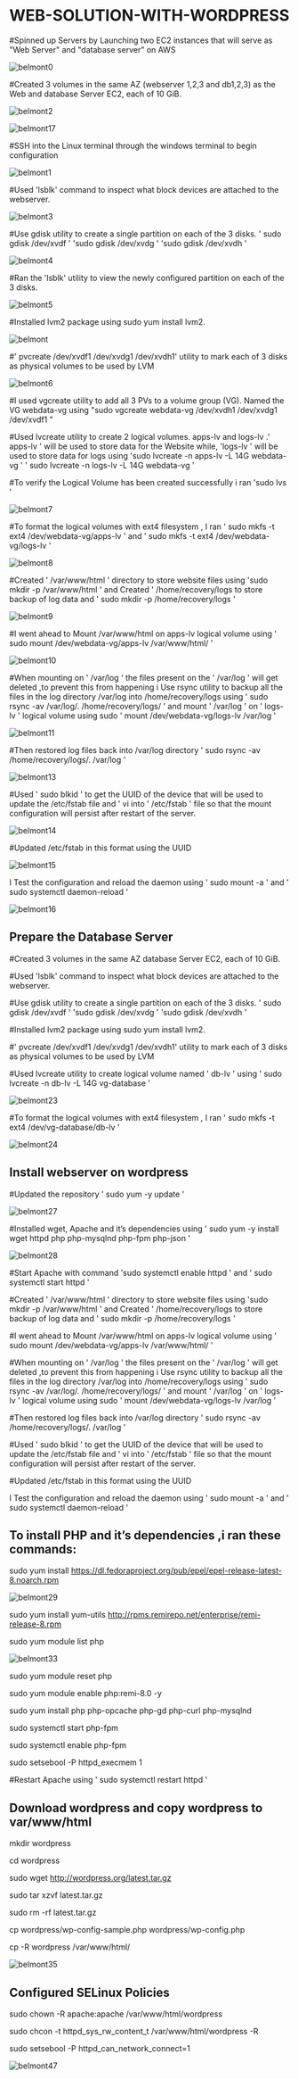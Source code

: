 # WEB-SOLUTION-WITH-WORDPRESS


#Spinned up Servers by Launching two EC2 instances that will serve as "Web Server" and "database server" on AWS

![belmont0](https://user-images.githubusercontent.com/94229949/181261622-5357764e-80e5-4b59-bd2e-dc1f4d983260.png)

#Created 3 volumes in the same AZ (webserver 1,2,3 and db1,2,3) as the  Web and database Server EC2, each of 10 GiB.

![belmont2](https://user-images.githubusercontent.com/94229949/181262238-82a75426-04bf-4479-b66a-d24e652be794.png)


![belmont17](https://user-images.githubusercontent.com/94229949/181262478-e2e96a58-ec56-42da-b386-fdfd64404108.png)

#SSH into the Linux terminal through the windows terminal to  begin configuration


![belmont1](https://user-images.githubusercontent.com/94229949/181264088-fb536ae8-8129-4a49-b730-702109771783.png)


#Used 'lsblk' command to inspect what block devices are attached to the webserver.

![belmont3](https://user-images.githubusercontent.com/94229949/181264377-b0725ac5-1402-4399-86cc-641884c645e6.png)

#Use gdisk utility to create a single partition on each of the 3 disks. ' sudo gdisk /dev/xvdf ' 'sudo gdisk /dev/xvdg '  'sudo gdisk /dev/xvdh  '

![belmont4](https://user-images.githubusercontent.com/94229949/181265323-c3cc4361-2e55-4ccd-8851-79c4cc115afb.png)

#Ran the 'lsblk' utility to view the newly configured partition on each of the 3 disks.

![belmont5](https://user-images.githubusercontent.com/94229949/181266095-3b6f9a9a-3849-4934-bc31-9701e52ace20.png)

#Installed lvm2 package using sudo yum install lvm2.

![belmont](https://user-images.githubusercontent.com/94229949/181266665-273d2010-5ae6-4688-9e98-047d14f9d56c.png)

#' pvcreate /dev/xvdf1 /dev/xvdg1  /dev/xvdh1' utility to mark each of 3 disks as physical volumes  to be used by LVM

![belmont6](https://user-images.githubusercontent.com/94229949/181268809-b0817732-e4f9-4307-88a0-e32ef3c3c79d.png)

#I used vgcreate utility to add all 3 PVs to a volume group (VG). Named the VG webdata-vg using "sudo vgcreate webdata-vg /dev/xvdh1 /dev/xvdg1 /dev/xvdf1 "

#Used lvcreate utility to create 2 logical volumes. apps-lv  and logs-lv .' apps-lv ' will be used to store data for the Website while,  'logs-lv ' will  be used to store data for logs using  'sudo lvcreate -n apps-lv -L 14G webdata-vg '  ' sudo lvcreate -n logs-lv -L 14G webdata-vg '

#To verify the  Logical Volume has been created successfully i ran  'sudo lvs '

![belmont7](https://user-images.githubusercontent.com/94229949/181270729-02a4263c-80e7-4bbe-ade4-fd1eaa51a1f7.png)

#To format the logical volumes with ext4 filesystem , I ran  ' sudo mkfs -t ext4 /dev/webdata-vg/apps-lv ' and  ' sudo mkfs -t ext4 /dev/webdata-vg/logs-lv '

![belmont8](https://user-images.githubusercontent.com/94229949/181272117-4faee235-0e98-4ce3-87ea-d2ae91a00ee4.png)

#Created  ' /var/www/html ' directory to store website files using  'sudo mkdir -p /var/www/html ' and Created ' /home/recovery/logs to store backup of log data and ' sudo mkdir -p /home/recovery/logs '

![belmont9](https://user-images.githubusercontent.com/94229949/181273017-3c56d3fd-5203-40ff-9686-634b899a1c33.png)

#I went ahead to Mount /var/www/html on apps-lv logical volume using ' sudo mount /dev/webdata-vg/apps-lv /var/www/html/ '

![belmont10](https://user-images.githubusercontent.com/94229949/181275095-e42b70af-dc63-403a-8440-be8704f180f3.png)

#When mounting on ' /var/log ' the files present on the ' /var/log ' will get deleted ,to prevent this from happening i Use rsync utility to backup all the files in the log directory /var/log into /home/recovery/logs using ' sudo rsync -av /var/log/. /home/recovery/logs/ ' and mount ' /var/log ' on  ' logs-lv ' logical volume using sudo  ' mount /dev/webdata-vg/logs-lv /var/log '

![belmont11](https://user-images.githubusercontent.com/94229949/181276763-d2e0237a-9df5-4c68-826d-5549331d1419.png)

#Then restored log files back into /var/log directory  ' sudo rsync -av /home/recovery/logs/. /var/log '
 
 ![belmont13](https://user-images.githubusercontent.com/94229949/181277237-3c9e5bf1-cc36-468e-8f15-87b670a680e5.png)
 
#Used  ' sudo blkid ' to get the UUID of the device that will be used to update the /etc/fstab file and ' vi  into ' /etc/fstab ' file so that the mount configuration will persist after restart of the server.

![belmont14](https://user-images.githubusercontent.com/94229949/181278498-5b7bfd75-9632-449d-858b-7d3e69f8309b.png)

#Updated  /etc/fstab in this format using the UUID

![belmont15](https://user-images.githubusercontent.com/94229949/181278801-8c22ff5e-c0fe-4df5-9d3c-580bdecbc051.png)

I Test the configuration and reload the daemon using ' sudo mount -a ' and ' sudo systemctl daemon-reload '

![belmont16](https://user-images.githubusercontent.com/94229949/181279210-a15edec5-4c57-48b2-9a13-e6d766576637.png)

##  Prepare the Database Server

#Created 3 volumes in the same AZ  database Server EC2, each of 10 GiB.

#Used 'lsblk' command to inspect what block devices are attached to the webserver.

#Use gdisk utility to create a single partition on each of the 3 disks. ' sudo gdisk /dev/xvdf ' 'sudo gdisk /dev/xvdg '  'sudo gdisk /dev/xvdh  '

#Installed lvm2 package using sudo yum install lvm2.

#' pvcreate /dev/xvdf1 /dev/xvdg1  /dev/xvdh1' utility to mark each of 3 disks as physical volumes  to be used by LVM

#Used lvcreate utility to create logical volume named ' db-lv '  using ' sudo lvcreate -n db-lv -L 14G vg-database '

![belmont23](https://user-images.githubusercontent.com/94229949/181384360-aa8ca5d2-b471-416a-ae48-abaf87933c0c.png)


#To format the logical volumes with ext4 filesystem , I ran  ' sudo mkfs -t ext4 /dev/vg-database/db-lv ' 

![belmont24](https://user-images.githubusercontent.com/94229949/181384633-acdca756-9803-4e7d-be9c-7d0a2b3a5df6.png)

## Install webserver on wordpress

#Updated the repository ' sudo yum -y update '

![belmont27](https://user-images.githubusercontent.com/94229949/181282579-7297451d-490b-447d-812d-05c60b4adc64.png)

#Installed wget, Apache and it’s dependencies using ' sudo yum -y install wget httpd php php-mysqlnd php-fpm php-json '

![belmont28](https://user-images.githubusercontent.com/94229949/181283186-2067deab-17ab-4ab4-8b21-2f5bbd510dd9.png)

#Start Apache with command  'sudo systemctl enable httpd ' and ' sudo systemctl start httpd '

#Created  ' /var/www/html ' directory to store website files using  'sudo mkdir -p /var/www/html ' and Created ' /home/recovery/logs to store backup of log data and ' sudo mkdir -p /home/recovery/logs '


#I went ahead to Mount /var/www/html on apps-lv logical volume using ' sudo mount /dev/webdata-vg/apps-lv /var/www/html/ '


#When mounting on ' /var/log ' the files present on the ' /var/log ' will get deleted ,to prevent this from happening i Use rsync utility to backup all the files in the log directory /var/log into /home/recovery/logs using ' sudo rsync -av /var/log/. /home/recovery/logs/ ' and mount ' /var/log ' on  ' logs-lv ' logical volume using sudo  ' mount /dev/webdata-vg/logs-lv /var/log '


#Then restored log files back into /var/log directory  ' sudo rsync -av /home/recovery/logs/. /var/log '
 
 
#Used  ' sudo blkid ' to get the UUID of the device that will be used to update the /etc/fstab file and ' vi  into ' /etc/fstab ' file so that the mount configuration will persist after restart of the server.


#Updated  /etc/fstab in this format using the UUID



I Test the configuration and reload the daemon using ' sudo mount -a ' and ' sudo systemctl daemon-reload '






## To install PHP and it’s dependencies ,i ran these commands:

sudo yum install https://dl.fedoraproject.org/pub/epel/epel-release-latest-8.noarch.rpm

![belmont29](https://user-images.githubusercontent.com/94229949/181285753-7535146b-ad4b-474a-9d50-1d4c1d21ce39.png)

sudo yum install yum-utils http://rpms.remirepo.net/enterprise/remi-release-8.rpm

sudo yum module list php

![belmont33](https://user-images.githubusercontent.com/94229949/181286384-91af5333-c4c0-4c65-8170-2b16b60f3f5e.png)

sudo yum module reset php

sudo yum module enable php:remi-8.0 -y

sudo yum install php php-opcache php-gd php-curl php-mysqlnd

sudo systemctl start php-fpm

sudo systemctl enable php-fpm

sudo setsebool -P httpd_execmem 1

#Restart Apache using ' sudo systemctl restart httpd '

## Download wordpress and copy wordpress to var/www/html

  mkdir wordpress
  
  cd   wordpress
  
  sudo wget http://wordpress.org/latest.tar.gz
  
  sudo tar xzvf latest.tar.gz
  
  sudo rm -rf latest.tar.gz
  
  cp wordpress/wp-config-sample.php wordpress/wp-config.php
  
  cp -R wordpress /var/www/html/

![belmont35](https://user-images.githubusercontent.com/94229949/181289668-d8df642c-c5e6-4c38-aca7-55c4a033e9ee.png)

## Configured SELinux Policies

  sudo chown -R apache:apache /var/www/html/wordpress
  
  sudo chcon -t httpd_sys_rw_content_t /var/www/html/wordpress -R
  
  sudo setsebool -P httpd_can_network_connect=1
  
![belmont47](https://user-images.githubusercontent.com/94229949/181291264-ca958730-4ec5-42d8-adc5-705774d55fdd.png)


